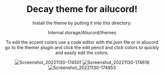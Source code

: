<div align="center">
  <h1>Decay theme for ailucord! </h1>

Install the theme by putting it into this directory:

Internal storage/Aliucord/themes

  To edit the accent colors use a code editor with the.json file or in aliucord go to the themer plugin and click the edit pencil and click colors to quickly and easily edit the colors.
  
![Screenshot_20221130-174501](https://user-images.githubusercontent.com/43517199/197301912-abd5ccd4-bce2-4a7d-ba1d-d36d5a121449.jpg)
![Screenshot_20221130-174618](https://user-images.githubusercontent.com/43517199/197301916-fe9e28c5-9643-4d60-a10c-0656df08b9f7.jpg)
![Screenshot_20221130-174953](https://user-images.githubusercontent.com/43517199/197301917-de98b21b-72b6-42a0-b710-25b96fabae16.jpg)
